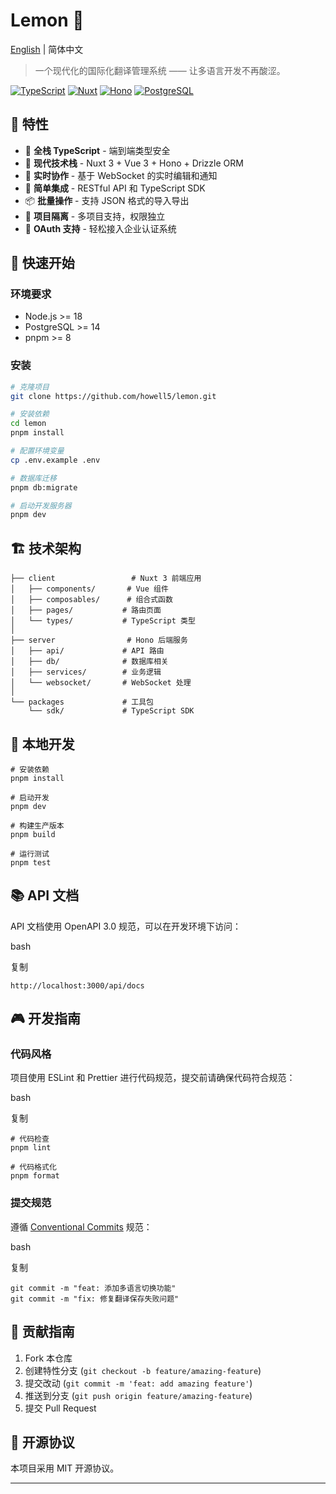 # Lemon 🍋

[English](./README_EN.md) | 简体中文

> 一个现代化的国际化翻译管理系统 —— 让多语言开发不再酸涩。

[![TypeScript](https://img.shields.io/badge/TypeScript-5.6-blue?logo=typescript)](https://www.typescriptlang.org/)
[![Nuxt](https://img.shields.io/badge/Nuxt-3.13-00DC82?logo=nuxt.js)](https://nuxt.com/)
[![Hono](https://img.shields.io/badge/Hono-4.6-E36002?logo=hono)](https://hono.dev/)
[![PostgreSQL](https://img.shields.io/badge/PostgreSQL-15.0-336791?logo=postgresql&logoColor=white)](https://www.postgresql.org/)

</div>

## 🌟 特性

- 💪 **全栈 TypeScript** - 端到端类型安全
- 🚀 **现代技术栈** - Nuxt 3 + Vue 3 + Hono + Drizzle ORM
- 🔄 **实时协作** - 基于 WebSocket 的实时编辑和通知
- 🔌 **简单集成** - RESTful API 和 TypeScript SDK
- 📦 **批量操作** - 支持 JSON 格式的导入导出
- 🎯 **项目隔离** - 多项目支持，权限独立
- 🔑 **OAuth 支持** - 轻松接入企业认证系统

## 🚀 快速开始

### 环境要求

- Node.js >= 18
- PostgreSQL >= 14
- pnpm >= 8

### 安装

```bash
# 克隆项目
git clone https://github.com/howell5/lemon.git

# 安装依赖
cd lemon
pnpm install

# 配置环境变量
cp .env.example .env

# 数据库迁移
pnpm db:migrate

# 启动开发服务器
pnpm dev


```

## 🏗️ 技术架构

```
├── client                 # Nuxt 3 前端应用
│   ├── components/       # Vue 组件
│   ├── composables/      # 组合式函数
│   ├── pages/           # 路由页面
│   └── types/           # TypeScript 类型
│
├── server                # Hono 后端服务
│   ├── api/             # API 路由
│   ├── db/              # 数据库相关
│   ├── services/        # 业务逻辑
│   └── websocket/       # WebSocket 处理
│
└── packages             # 工具包
    └── sdk/             # TypeScript SDK
```

## 🔧 本地开发

```
# 安装依赖
pnpm install

# 启动开发
pnpm dev

# 构建生产版本
pnpm build

# 运行测试
pnpm test
```

## 📚 API 文档

API 文档使用 OpenAPI 3.0 规范，可以在开发环境下访问：

bash

复制

```
http://localhost:3000/api/docs
```

## 🎮 开发指南

### 代码风格

项目使用 ESLint 和 Prettier 进行代码规范，提交前请确保代码符合规范：

bash

复制

```
# 代码检查
pnpm lint

# 代码格式化
pnpm format
```

### 提交规范

遵循 [Conventional Commits](https://www.conventionalcommits.org/) 规范：

bash

复制

```
git commit -m "feat: 添加多语言切换功能"
git commit -m "fix: 修复翻译保存失败问题"
```

## 🤝 贡献指南

1. Fork 本仓库
2. 创建特性分支 (`git checkout -b feature/amazing-feature`)
3. 提交改动 (`git commit -m 'feat: add amazing feature'`)
4. 推送到分支 (`git push origin feature/amazing-feature`)
5. 提交 Pull Request

## 📄 开源协议

本项目采用 MIT 开源协议。

---
